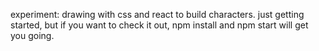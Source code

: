 experiment: drawing with css and react to build characters.  just getting started, but if you want to check it out, npm install and npm start will get you going.
